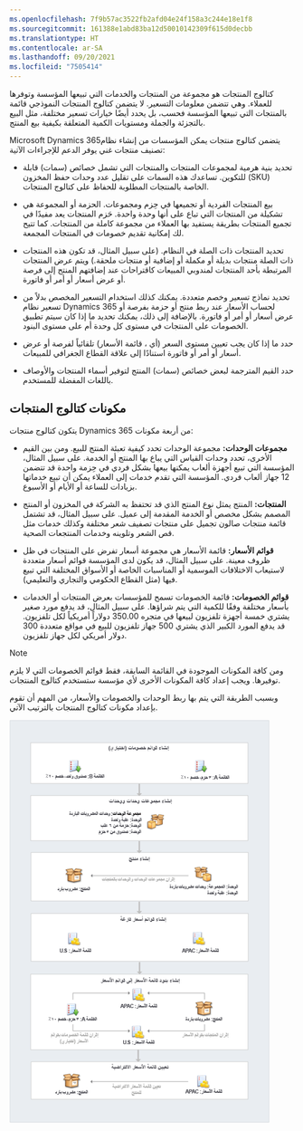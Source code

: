 ```yaml
---
ms.openlocfilehash: 7f9b57ac3522fb2afd04e24f158a3c244e18e1f8
ms.sourcegitcommit: 161388e1abd83ba12d50010142309f615d0decbb
ms.translationtype: HT
ms.contentlocale: ar-SA
ms.lasthandoff: 09/20/2021
ms.locfileid: "7505414"
---
```

كتالوج المنتجات هو مجموعة من المنتجات والخدمات التي تبيعها المؤسسة وتوفرها للعملاء. وهي تتضمن معلومات التسعير. لا يتضمن كتالوج المنتجات النموذجي قائمة بالمنتجات التي تبيعها المؤسسة فحسب، بل يحدد أيضًا خيارات تسعير مختلفة، مثل البيع بالتجزئة والجملة ومستويات الكمية المتعلقة بكيفية بيع المنتج.

Microsoft Dynamics 365يتضمن كتالوج منتجات يمكن المؤسسات من إنشاء نظام تصنيف منتجات غني يوفر الدعم للإجراءات الآتية:

- تحديد بنية هرمية لمجموعات المنتجات والمنتجات التي تشمل خصائص (سمات) قابلة للتكوين. تساعدك هذه السمات على تقليل عدد وحدات حفظ المخزون (SKU) الخاصة بالمنتجات المطلوبة للحفاظ على كتالوج المنتجات.

- بيع المنتجات الفردية أو تجميعها في حِزم ومجموعات. الحزمة أو المجموعة هي تشكيلة من المنتجات التي تباع على أنها وحدة واحدة. حَزم المنتجات يعد مفيدًا في تجميع المنتجات بطريقة يستفيد بها العملاء من مجموعة كاملة من المنتجات. كما تتيح لك إمكانية تقديم خصومات في المنتجات المجمعة.

- تحديد المنتجات ذات الصلة في النظام. (على سبيل المثال، قد تكون هذه المنتجات ذات الصلة منتجات بديلة أو مكملة أو إضافية أو منتجات ملحقة.) ويتم عرض المنتجات المرتبطة بأحد المنتجات لمندوبي المبيعات كاقتراحات عند إضافتهم المنتج إلى فرصة أو عرض أسعار أو أمر أو فاتورة.

- تحديد نماذج تسعير وخصم متعددة. يمكنك كذلك استخدام التسعير المخصص بدلاً من تسعير نظام Dynamics 365 لحساب الأسعار عند ربط منتج أو حزمة بفرصة أو عرض أسعار أو أمر أو فاتورة. بالإضافة إلى ذلك، يمكنك تحديد ما إذا كان سيتم تطبيق الخصومات على المنتجات في مستوى كل وحدة أم على مستوى البنود.

- حدد ما إذا كان يجب تعيين مستوى السعر (أي ، قائمة الأسعار) تلقائياً لفرصة أو عرض أسعار أو أمر أو فاتورة استنادًا إلى علاقة القطاع الجغرافي للمبيعات.

- حدد القيم المترجمة لبعض خصائص (سمات) المنتج لتوفير أسماء المنتجات والأوصاف باللغات المفضلة للمستخدم.

## <a name="product-catalog-components"></a>مكونات كتالوج المنتجات

يتكون كتالوج منتجات Dynamics 365 من أربعة مكونات:

- **مجموعات الوحدات:** مجموعة الوحدات تحدد كيفية تعبئة المنتج للبيع. ومن بين القيم الأخرى، تحدد وحدات القياس التي يباع بها المنتج أو الخدمة. على سبيل المثال، المؤسسة التي تبيع أجهزة ألعاب يمكنها بيعها بشكل فردي في حِزمة واحدة قد تتضمن 12 جهاز ألعاب فردي. المؤسسة التي تقدم خدمات إلى العملاء يمكن أن تبيع خدماتها بزيادات للساعة أو الأيام أو الأسبوع.

- **المنتجات:** المنتج يمثل نوع المنتج الذي قد تحتفظ به الشركة في المخزون أو المنتج المصمم بشكل مخصص أو الخدمة المقدمة إلى عميل. على سبيل المثال، قد تشتمل قائمة منتجات صالون تجميل على منتجات تصفيف شعر مختلفة وكذلك خدمات مثل قص الشعر وتلوينه وخدمات المنتجعات الصحية.

- **قوائم الأسعار:** قائمة الأسعار هي مجموعة أسعار تفرض على المنتجات في ظل ظروف معينة. على سبيل المثال، قد يكون لدى المؤسسة قوائم أسعار متعددة لاستيعاب الاختلافات الموسمية أو المناسبات الخاصة أو الأسواق المختلفة التي تبيع فيها (مثل القطاع الحكومي والتجاري والتعليمي).

- **قوائم الخصومات:** قائمة الخصومات تسمح للمؤسسات بعرض المنتجات أو الخدمات بأسعار مختلفة وفقًا للكمية التي يتم شراؤها. على سبيل المثال، قد يدفع مورد صغير يشتري خمسة أجهزة تلفزيون لبيعها في متجره 350.00 دولاراً أمريكياً لكل تلفزيون. قد يدفع المورد الكبير الذي يشتري 500 جهاز تلفزيون للبيع في مواقع متعددة 300 دولار أمريكي لكل جهاز تلفزيون.

> [!NOTE]
> ومن كافة المكونات الموجودة في القائمة السابقة، فقط قوائم الخصومات التي لا يلزم توفيرها. ويجب إعداد كافة المكونات الأخرى لأي مؤسسة ستستخدم كتالوج المنتجات.

وبسبب الطريقة التي يتم بها ربط الوحدات والخصومات والأسعار، من المهم أن تقوم بإعداد مكونات كتالوج المنتجات بالترتيب الآتي.

![تدفق الأمر لإنشاء مكونات كتالوج المنتجات بتنسيق.](../media/PC-Unit1-1.png)
